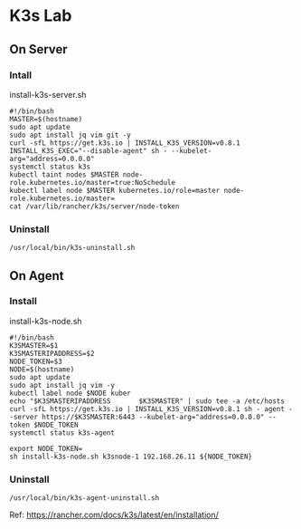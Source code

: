 # K3s Lab

## On Server

### Intall
install-k3s-server.sh
```
#!/bin/bash
MASTER=$(hostname)
sudo apt update
sudo apt install jq vim git -y
curl -sfL https://get.k3s.io | INSTALL_K3S_VERSION=v0.8.1 INSTALL_K3S_EXEC="--disable-agent" sh - --kubelet-arg="address=0.0.0.0"
systemctl status k3s
kubectl taint nodes $MASTER node-role.kubernetes.io/master=true:NoSchedule
kubectl label node $MASTER kubernetes.io/role=master node-role.kubernetes.io/master=
cat /var/lib/rancher/k3s/server/node-token
```

### Uninstall

```
/usr/local/bin/k3s-uninstall.sh
```

## On Agent

### Install
install-k3s-node.sh
```
#!/bin/bash
K3SMASTER=$1
K3SMASTERIPADDRESS=$2
NODE_TOKEN=$3
NODE=$(hostname)
sudo apt update
sudo apt install jq vim -y
kubectl label node $NODE kuber
echo "$K3SMASTERIPADDRESS       $K3SMASTER" | sudo tee -a /etc/hosts
curl -sfL https://get.k3s.io | INSTALL_K3S_VERSION=v0.8.1 sh - agent --server https://$K3SMASTER:6443 --kubelet-arg="address=0.0.0.0" --token $NODE_TOKEN
systemctl status k3s-agent
```


```
export NODE_TOKEN=
sh install-k3s-node.sh k3snode-1 192.168.26.11 ${NODE_TOKEN}
```

### Uninstall
```
/usr/local/bin/k3s-agent-uninstall.sh
```


Ref: https://rancher.com/docs/k3s/latest/en/installation/
